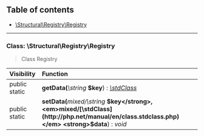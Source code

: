 ## Table of contents

- [\Structural\Registry\Registry](#class-structuralregistryregistry)

<hr />

### Class: \Structural\Registry\Registry

> Class Registry

| Visibility | Function |
|:-----------|:---------|
| public static | <strong>getData(</strong><em>\string</em> <strong>$key</strong>)</strong> : <em>[\stdClass](http://php.net/manual/en/class.stdclass.php)</em> |
| public static | <strong>setData(</strong><em>mixed/\string</em> <strong>$key</strong>, <em>mixed/[\stdClass](http://php.net/manual/en/class.stdclass.php)</em> <strong>$data</strong>)</strong> : <em>void</em> |

